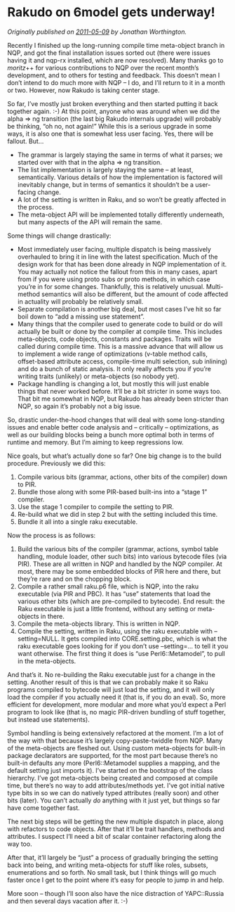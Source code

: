 # Rakudo on 6model gets underway!
    
*Originally published on [2011-05-09](https://6guts.wordpress.com/2011/05/10/rakudo-on-6model-gets-underway/) by Jonathan Worthington.*

Recently I finished up the long-running compile time meta-object branch in NQP, and got the final installation issues sorted out (there were issues having it and nqp-rx installed, which are now resolved). Many thanks go to *moritz*++ for various contributions to NQP over the recent month’s development, and to others for testing and feedback. This doesn’t mean I don’t intend to do much more with NQP – I do, and I’ll return to it in a month or two. However, now Rakudo is taking center stage.

So far, I’ve mostly just broken everything and then started putting it back together again. :-) At this point, anyone who was around when we did the alpha => ng transition (the last big Rakudo internals upgrade) will probably be thinking, “oh no, not again!” While this is a serious upgrade in some ways, it is also one that is somewhat less user facing. Yes, there will be fallout. But…

- The grammar is largely staying the same in terms of what it parses; we started over with that in the alpha => ng transition.
- The list implementation is largely staying the same – at least, semantically. Various details of how the implementation is factored will inevitably change, but in terms of semantics it shouldn’t be a user-facing change.
- A lot of the setting is written in Raku, and so won’t be greatly affected in the process.
- The meta-object API will be implemented totally differently underneath, but many aspects of the API will remain the same.

Some things will change drastically:

- Most immediately user facing, multiple dispatch is being massively overhauled to bring it in line with the latest specification. Much of the design work for that has been done already in NQP implementation of it. You may actually not notice the fallout from this in many cases, apart from if you were using proto subs or proto methods, in which case you’re in for some changes. Thankfully, this is relatively unusual. Multi-method semantics will also be different, but the amount of code affected in actuality will probably be relatively small.
- Separate compilation is another big deal, but most cases I’ve hit so far boil down to “add a missing use statement”.
- Many things that the compiler used to generate code to build or do will actually be built or done by the compiler at compile time. This includes meta-objects, code objects, constants and packages. Traits will be called during compile time. This is a massive advance that will allow us to implement a wide range of optimizations (v-table method calls, offset-based attribute access, compile-time multi selection, sub inlining) and do a bunch of static analysis. It only really affects you if you’re writing traits (unlikely) or meta-objects (so nobody yet).
- Package handling is changing a lot, but mostly this will just enable things that never worked before. It’ll be a bit stricter in some ways too. That bit me somewhat in NQP, but Rakudo has already been stricter than NQP, so again it’s probably not a big issue.

So, drastic under-the-hood changes that will deal with some long-standing issues and enable better code analysis and – critically – optimizations, as well as our building blocks being a bunch more optimal both in terms of runtime and memory. But I’m aiming to keep regressions low.

Nice goals, but what’s actually done so far? One big change is to the build procedure. Previously we did this:

1. Compile various bits (grammar, actions, other bits of the compiler) down to PIR.
1. Bundle those along with some PIR-based built-ins into a “stage 1” compiler.
1. Use the stage 1 compiler to compile the setting to PIR.
1. Re-build what we did in step 2 but with the setting included this time.
1. Bundle it all into a single raku executable.

Now the process is as follows:

1. Build the various bits of the compiler (grammar, actions, symbol table handling, module loader, other such bits) into various bytecode files (via PIR). These are all written in NQP and handled by the NQP compiler. At most, there may be some embedded blocks of PIR here and there, but they’re rare and on the chopping block.
1. Compile a rather small raku.p6 file, which is NQP, into the raku executable (via PIR and PBC). It has “use” statements that load the various other bits (which are pre-compiled to bytecode). End result: the Raku executable is just a little frontend, without any setting or meta-objects in there.
1. Compile the meta-objects library. This is written in NQP.
1. Compile the setting, written in Raku, using the raku executable with –setting=NULL. It gets compiled into CORE.setting.pbc, which is what the raku executable goes looking for if you don’t use –setting=… to tell it you want otherwise. The first thing it does is “use Perl6::Metamodel”, to pull in the meta-objects.

And that’s it. No re-building the Raku executable just for a change in the setting. Another result of this is that we can probably make it so Raku programs compiled to bytecode will just load the setting, and it will only load the compiler if you actually need it (that is, if you do an eval). So, more efficient for development, more modular and more what you’d expect a Perl program to look like (that is, no magic PIR-driven bundling of stuff together, but instead use statements).

Symbol handling is being extensively refactored at the moment. I’m a lot of the way with that because it’s largely copy-paste-twiddle from NQP. Many of the meta-objects are fleshed out. Using custom meta-objects for built-in package declarators are supported, for the most part because there’s no built-in defaults any more (Perl6::Metamodel supplies a mapping, and the default setting just imports it). I’ve started on the bootstrap of the class hierarchy. I’ve got meta-objects being created and composed at compile time, but there’s no way to add attributes/methods yet. I’ve got initial native type bits in so we can do natively typed attributes (really soon) and other bits (later). You can’t actually *do* anything with it just yet, but things so far have come together fast.

The next big steps will be getting the new multiple dispatch in place, along with refactors to code objects. After that it’ll be trait handlers, methods and attributes. I suspect I’ll need a bit of scalar container refactoring along the way too.

After that, it’ll largely be “just” a process of gradually bringing the setting back into being, and writing meta-objects for stuff like roles, subsets, enumerations and so forth. No small task, but I think things will go much faster once I get to the point where it’s easy for people to jump in and help.

More soon – though I’ll soon also have the nice distraction of YAPC::Russia and then several days vacation after it. :-)
